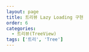 ```yaml
---
layout: page
title: 트리뷰 Lazy Loading 구현
order: 6
categories:
  - 트리뷰(TreeView)
tags: ['트리', 'Tree']
---
```

